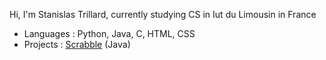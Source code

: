 Hi, I'm Stanislas Trillard, currently studying CS in Iut du Limousin in France

 * Languages : Python, Java, C, HTML, CSS
 * Projects : [Scrabble](https://github.com/strillard/scrabble) (Java) 

<!---
strillard/strillard is a ✨ special ✨ repository because its `README.md` (this file) appears on your GitHub profile.
You can click the Preview link to take a look at your changes.
--->
